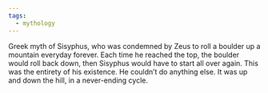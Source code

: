 ```yaml
---
tags:
  - mythology
---
```

Greek myth of Sisyphus, who was condemned by Zeus to roll a boulder up a mountain everyday forever. Each time he reached the top, the boulder would roll back down, then Sisyphus would have to start all over again. This was the entirety of his existence. He couldn’t do anything else. It was up and down the hill, in a never-ending cycle.